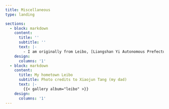 ```yaml
---
title: Miscellaneous
type: landing

sections:
  - block: markdown
    content:
      title: ''
      subtitle: ''
      text: |-
        - I am originally from Leibo, [Liangshan Yi Autonomous Prefecture](https://en.wikipedia.org/wiki/Liangshan_Yi_Autonomous_Prefecture), Sichuan, China, where my parents still reside and work. It remains one of the least developed regions in the country predominantly inhabited by the [Yi ethnic minority](https://en.wikipedia.org/wiki/Yi_people). Although, coincidentally, my first name is Yi (懿), I am not ethnically Yi (彝). My hometown has absolutely gorgeous scenaries as you can see from the photos below, but its people suffer from huge inequities in many aspects of their lives such as education, healthcare, living condition and so on. My experience growing up there largely shapes my research interest in diversity, equity, and inclusion (DEI).   
    design:
      columns: '1'
  - block: markdown
    content:
      title: My hometown Leibo
      subtitle: Photo credits to Xiaojun Tang (my dad)
      text: |-
        {{< gallery album="leibo" >}}
    design:
      columns: '1'
---
```

